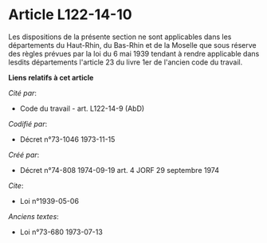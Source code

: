 # Article L122-14-10

Les dispositions de la présente section ne sont applicables dans les départements du Haut-Rhin, du Bas-Rhin et de la Moselle
que sous réserve des règles prévues par la loi du 6 mai 1939 tendant à rendre applicable dans lesdits départements l'article
23 du livre 1er de l'ancien code du travail.

**Liens relatifs à cet article**

_Cité par_:

  - Code du travail - art. L122-14-9 (AbD)

_Codifié par_:

  - Décret n°73-1046 1973-11-15

_Créé par_:

  - Décret n°74-808 1974-09-19 art. 4 JORF 29 septembre 1974

_Cite_:

  - Loi n°1939-05-06

_Anciens textes_:

  - Loi n°73-680 1973-07-13
